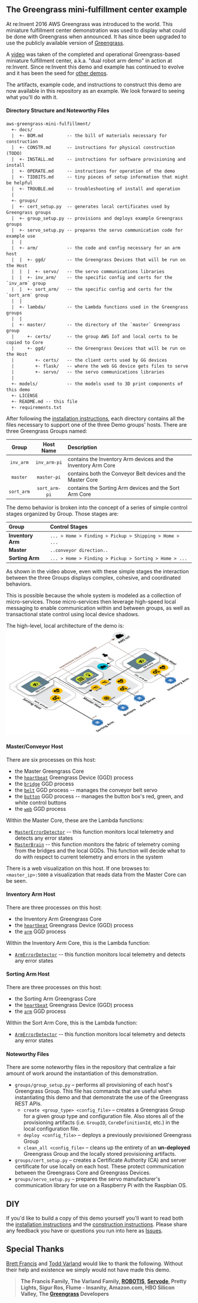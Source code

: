 ## The Greengrass mini-fulfillment center example 

At re:Invent 2016 AWS Greengrass was introduced to the world. This miniature 
fulfillment center demonstration was used to display what could be done with 
Greengrass when announced. It has since been upgraded to use the publicly available 
version of [Greengrass](https://aws.amazon.com/greengrass/).
 
A [video](https://youtu.be/XQQjX8GTEko?t=27m27s) was taken of the completed and 
operational Greengrass-based miniature fulfillment center, a.k.a. "dual robot arm demo" 
in action at re:Invent. Since re:Invent this demo and example has continued to 
evolve and it has been the seed for [other demos](https://youtu.be/dpatdO2uPCA). 

The artifacts, example code, and instructions to construct this demo are now 
available in this repository as an example. We look forward to seeing what 
you'll do with it.

#### Directory Structure and Noteworthy Files
```
aws-greengrass-mini-fulfillment/
  +- docs/
  |  +- BOM.md         -- the bill of materials necessary for construction
  |  +- CONSTR.md      -- instructions for physical construction (TODO)
  |  +- INSTALL.md     -- instructions for software provisioning and install
  |  +- OPERATE.md     -- instructions for operation of the demo
  |  +- TIDBITS.md     -- tiny pieces of setup information that might be helpful
  |  +- TROUBLE.md     -- troubleshooting of install and operation
  |
  +- groups/
  |  +- cert_setup.py  -- generates local certificates used by Greengrass groups 
  |  +- group_setup.py -- provisions and deploys example Greengrass groups 
  |  +- servo_setup.py -- prepares the servo communication code for example use  
  |  |
  |  +- arm/           -- the code and config necessary for an arm host
  |  |  +- ggd/        -- the Greengrass Devices that will be run on the Host
  |  |  |  +- servo/   -- the servo communications libraries 
  |  |  +- inv_arm/    -- the specific config and certs for the `inv_arm` group 
  |  |  +- sort_arm/   -- the specific config and certs for the `sort_arm` group
  |  | 
  |  +- lambda/        -- the Lambda functions used in the Greengrass groups
  |  |
  |  +- master/        -- the directory of the `master` Greengrass group 
  |     +- certs/      -- the group AWS IoT and local certs to be copied to Core
  |     +- ggd/        -- the Greengrass Devices that will be run on the Host
  |        +- certs/   -- the client certs used by GG devices
  |        +- flask/   -- where the web GG device gets files to serve
  |        +- servo/   -- the servo communications libraries 
  |
  +- models/           -- the models used to 3D print components of this demo
  +- LICENSE
  +- README.md -- this file
  +- requirements.txt
```

After following the [installation instructions](docs/INSTALL.md), each directory 
contains all the files necessary to support one of the three Demo groups' hosts. 
There are three Greengrass Groups named: 

| Group | Host Name | Description |
| :---: | :---: | :--- |
| `inv_arm` | `inv_arm-pi` | contains the Inventory Arm devices and the Inventory Arm Core |
| `master` | `master-pi` | contains both the Conveyor Belt devices and the Master Core |
| `sort_arm` | `sort_arm-pi` | contains the Sorting Arm devices and the Sort Arm Core |

The demo behavior is broken into the concept of a series of simple control stages 
organized by Group. Those stages are:

| Group | Control Stages |
| :--- | :--- |
| **Inventory Arm** | `... > Home > Finding > Pickup > Shipping > Home > ...` |
| **Master** | `..conveyor direction..` |
| **Sorting Arm** | `... > Home > Finding > Pickup > Sorting > Home > ...` |

As shown in the video above, even with these simple stages the interaction between 
the three Groups displays complex, cohesive, and coordinated behaviors.

This is possible because the whole system is modeled as a collection of micro-services. 
Those micro-services then leverage high-speed local messaging to enable communication 
within and between groups, as well as transactional state control using local device 
shadows. 

The high-level, local architecture of the demo is:
![mini-fulfillment demo architecture](docs/img/demo-architecture.png)

#### Master/Conveyor Host
There are six processes on this host:
- the Master Greengrass Core
- the [`heartbeat`](groups/master/ggd/heartbeat.py) Greengrass Device (GGD) process
- the [`bridge`](groups/master/ggd/bridge.py) GGD process
- the [`belt`](groups/master/ggd/belt.py) GGD process -- manages the conveyor belt servo
- the [`button`](groups/master/ggd/button.py) GGD process -- manages the button box's red, green, and white control buttons
- the [`web`](groups/master/ggd/web.py) GGD process

Within the Master Core, these are the Lambda functions:
- [`MasterErrorDetector`](groups/lambda/MasterErrorDetector/error_detector.py) -- this function monitors local telemetry and detects any error states
- [`MasterBrain`](groups/lambda/MasterBrain/master_brain.py) -- this function monitors the fabric of telemetry coming from the 
  bridges and the local GGDs. This function will decide what to do with respect 
  to current telemetry and errors in the system

There is a web visualization on this host. If one browses to: `<master_ip>:5000` a 
visualization that reads data from the Master Core can be seen. 

#### Inventory Arm Host
There are three processes on this host:
- the Inventory Arm Greengrass Core
- the [`heartbeat`](groups/arm/ggd/heartbeat.py) Greengrass Device (GGD) process
- the [`arm`](groups/arm/ggd/arm.py) GGD process

Within the Inventory Arm Core, this is the Lambda function:
- [`ArmErrorDetector`](groups/lambda/ArmErrorDetector/error_detector.py) -- this function monitors local telemetry and detects any error states

#### Sorting Arm Host
There are three processes on this host:
- the Sorting Arm Greengrass Core
- the [`heartbeat`](groups/arm/ggd/heartbeat.py) Greengrass Device (GGD) process
- the [`arm`](groups/arm/ggd/arm.py) GGD process

Within the Sort Arm Core, this is the Lambda function:
- [`ArmErrorDetector`](groups/lambda/ArmErrorDetector/error_detector.py) -- this function monitors local telemetry and detects any error states


#### Noteworthy Files
There are some noteworthy files in the repository that centralize a fair amount 
of work around the instantiation of this demonstration.
- `groups/group_setup.py` – performs all provisioning of each host's Greengrass Group. 
This file has commands that are useful when instantiating this demo and that demonstrate the use of the Greengrass REST APIs.
    - `create <group_type> <config_file>` – creates a Greengrass Group for a given 
    group type and configuration file. Also stores all of the provisioning 
    artifacts (i.e. `GroupID`, `CoreDefinitionId`, etc.) in the local configuration file.
    - `deploy <config_file>` – deploys a previously provisioned Greengrass Group
    - `clean_all <config_file>` – cleans up the entirety of an **un-deployed** 
    Greengrass Group and the locally stored provisioning artifacts.
- `groups/cert_setup.py` – creates a Certificate Authority (CA) and server certificate 
for use locally on each host. These protect communication between the Greengrass 
Core and Greengrass Devices.
- `groups/servo_setup.py` – prepares the servo manufacturer's communication library 
for use on a Raspberry Pi with the Raspbian OS.

## DIY
If you'd like to build a copy of this demo yourself you'll want to read both 
the [installation instructions](docs/INSTALL.md) and the 
[construction instructions](docs/CONSTR.md). Please share any feedback you have 
or questions you run into here as [Issues](https://github.com/awslabs/aws-greengrass-mini-fulfillment/issues).

## Special Thanks
[Brett Francis](https://github.com/brettf) and [Todd Varland](https://github.com/toddvarland) would like to thank the following. Without their 
help and existence we simply would not have made this demo.

> **The Francis Family, The Varland Family, [ROBOTIS](https://github.com/ROBOTIS-GIT/DynamixelSDK), [Servode](https://github.com/brettf/servode), Pretty Lights, 
 Sigur Ros, Flume - Insanity, Amazon.com, HBO Silicon Valley, The [Greengrass](https://aws.amazon.com/greengrass/) Developers**
